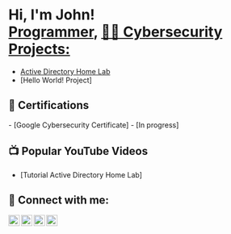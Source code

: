 <h1>Hi, I'm John! <br/><a href="(https://github.com/jb25161/Cybersecurity-portfolioo)">Programmer</a>, <a href="www.linkedin.com/in/john-michael-bercasio"

<h2>👨‍💻 Cybersecurity Projects:</h2>


- [Active Directory Home Lab](https://github.com/jb25161/Cybersecurity-portfolioo)
- [Hello World! Project]

<h2>📄 Certifications</h2>
- [Google Cybersecurity Certificate] - [In progress]

<h2>📺 Popular YouTube Videos</h2>

- [Tutorial Active Directory Home Lab]

  
<h2> 🤳 Connect with me:</h2>

[<img align="left" alt="JoshMadakor | YouTube" width="22px" src="https:///icons/youtube.svg" />][youtube]
[<img align="left" alt="JoshMadakor | Twitter" width="22px" src="https://icons/twitter.svg" />][twitter]
[<img align="left" alt="JoshMadakor | LinkedIn" width="22px" src="https://www.linkedin.com/in/john-michael-bercasio/icons/linkedin.svg" />][linkedin]
[<img align="left" alt="JoshMadakor | Instagram" width="22px" src="https://www.instagram.com/johnn.bercasio)/icons/instagram.svg" />][instagram]

[twitter]: https://twitter.com/
[youtube]: https://www.youtube.com/c/
[instagram]: https://www.instagram.com/johnn.bercasio
[linkedin]: www.linkedin.com/in/john-michael-bercasio


